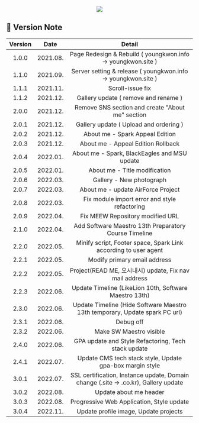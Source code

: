 <div align=center>

<a href="https://youngkwon.co.kr">
<img src='https://capsule-render.vercel.app/api?type=soft&fontColor=020202&height=180&section=header&text=ʜᴇʟʟᴏ,%20ᴛʜɪꜱ%20ɪꜱ%20ʏᴏᴜɴɢᴋᴡᴏɴ%20ᴋɪᴍ%20!&fontAlignY=34&fontSize=48&desc=https:youngkwon.co.kr&descAlignY=60&animation=twinkling'></a>
  
</div>

## 📂 Version Note

|    Version    |  Date                                        |  Detail                                        |
| :-----------: | :---------------------------------: | :-------------------------------------------------: |
| 1.0.0 | 2021.08. | Page Redesign & Rebuild ( youngkwon.info → youngkwon.site )  |
| 1.1.0 | 2021.09. | Server setting & release ( youngkwon.info → youngkwon.site )  |
| 1.1.1 | 2021.11. | Scroll-issue fix  |
| 1.1.2 | 2021.12. | Gallery update ( remove and rename )  |
| 2.0.0 | 2021.12. | Remove SNS section and create "About me" section |
| 2.0.1 | 2021.12. | Gallery update ( Upload and ordering ) |
| 2.0.2 | 2021.12. | About me - Spark Appeal Edition |
| 2.0.3 | 2021.12. | About me - Appeal Edition Rollback |
| 2.0.4 | 2022.01. | About me - Spark, BlackEagles and MSU update |
| 2.0.5 | 2022.01. | About me - Title modification |
| 2.0.6 | 2022.03. | Gallery - New photograph |
| 2.0.7 | 2022.03. | About me - update AirForce Project |
| 2.0.8 | 2022.03. | Fix module import error and style refactoring |
| 2.0.9 | 2022.04. | Fix MEEW Repository modified URL |
| 2.1.0 | 2022.04. | Add Software Maestro 13th Preparatory Course Timeline |
| 2.2.0 | 2022.05. | Minify script, Footer space, Spark Link according to user agent |
| 2.2.1 | 2022.05. | Modify primary email address |
| 2.2.2 | 2022.05. | Project(READ ME, 오시내시) update, Fix nav mail address | 
| 2.2.3 | 2022.06. | Update Timeline (LikeLion 10th, Software Maestro 13th) | 
| 2.3.0 | 2022.06. | Update Timeline (Hide Software Maestro 13th temporary, Update spark PC url) | 
| 2.3.1 | 2022.06. | Debug off | 
| 2.3.2 | 2022.06. | Make SW Maestro visible | 
| 2.4.0 | 2022.06. | GPA update and Style Refactoring, Tech stack update | 
| 2.4.1 | 2022.07. | Update CMS tech stack style, Update gpa-box margin style | 
| 3.0.1 | 2022.07. | SSL certification, Instance update, Domain change (.site -> .co.kr), Gallery update |
| 3.0.2 | 2022.08. | Update about me header | 
| 3.0.3 | 2022.08. | Progressive Web Application, Style update | 
| 3.0.4 | 2022.11. | Update profile image, Update projects | 
